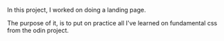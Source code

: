 In this project, I worked on doing a landing page. 

The purpose of it, is to put on practice all I've learned on fundamental css from the odin project.